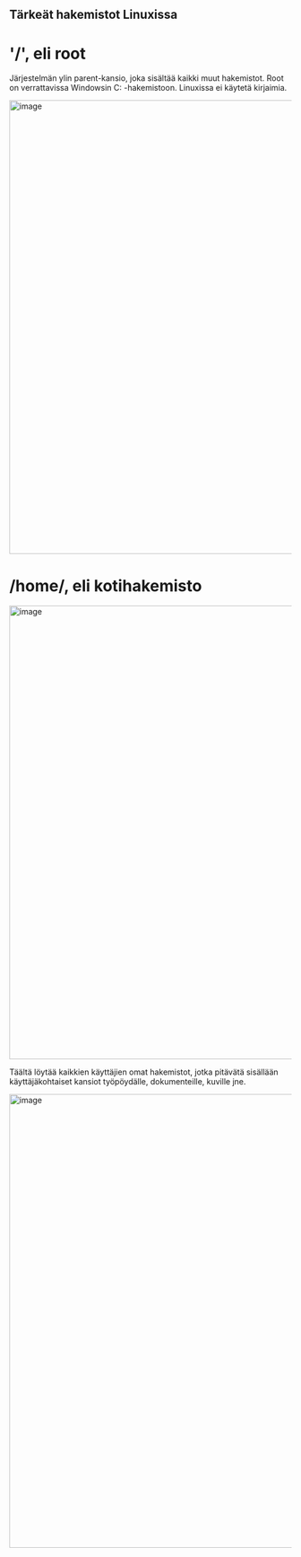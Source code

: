 ## Tärkeät hakemistot Linuxissa

# '/', eli root

Järjestelmän ylin parent-kansio, joka sisältää kaikki muut hakemistot. Root on verrattavissa Windowsin C: -hakemistoon. Linuxissa ei käytetä kirjaimia.

<img width="808" alt="image" src="https://github.com/user-attachments/assets/c7431603-81ae-478e-a88b-33b0ede869dd">

# /home/, eli kotihakemisto

<img width="808" alt="image" src="https://github.com/user-attachments/assets/75ad3838-901d-4dcf-bec0-9aa0b78111cb">

Täältä löytää kaikkien käyttäjien omat hakemistot, jotka pitävätä sisällään käyttäjäkohtaiset kansiot työpöydälle, dokumenteille, kuville jne.

<img width="808" alt="image" src="https://github.com/user-attachments/assets/3e023ab9-419f-4b85-b16e-c9b4e2024a94">

